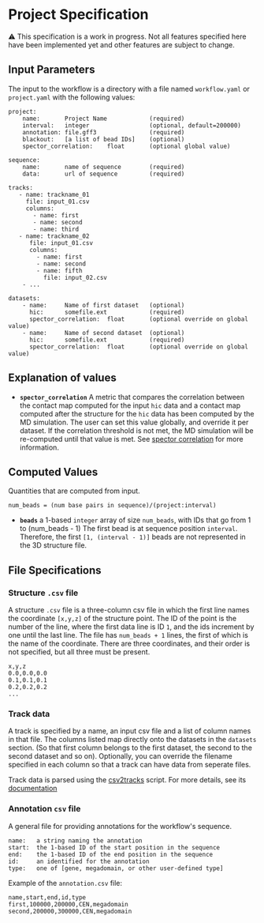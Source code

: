 # Project Specification

⚠ This specification is a work in progress. Not all features specified here have been implemented yet and other features are subject to change.

## Input Parameters

The input to the workflow is a directory with a file named `workflow.yaml` or `project.yaml` with the following values:

```
project:
    name:       Project Name            (required)
    interval:   integer                 (optional, default=200000)
    annotation: file.gff3               (required)
    blackout:   [a list of bead IDs]    (optional)
    spector_correlation:    float       (optional global value)

sequence:
    name:       name of sequence        (required)
    data:       url of sequence         (required) 

tracks:
   - name: trackname_01
     file: input_01.csv
     columns: 
       - name: first
       - name: second
       - name: third
   - name: trackname_02
      file: input_01.csv
      columns:
        - name: first
        - name: second
        - name: fifth
          file: input_02.csv
    - ...

datasets:
    - name:     Name of first dataset   (optional)
      hic:      somefile.ext            (required)
      spector_correlation:  float       (optional override on global value)
    - name:     Name of second dataset  (optional)
      hic:      somefile.ext            (required)
      spector_correlation:  float       (optional override on global value)
```

## Explanation of values

- **`spector_correlation`** A metric that compares the correlation between the contact map computed for the input `hic` data and a contact map computed after the structure for the `hic` data has been computed by the MD simulation. The user can set this value globally, and override it per dataset. If the correlation threshold is not met, the MD simulation will be re-computed until that value is met. See [spector correlation](spector.md) for more information.
    

## Computed Values

Quantities that are computed from input.

```
num_beads = (num base pairs in sequence)/(project:interval)
```

- **`beads`** a 1-based `integer` array of size `num_beads`, with IDs that go from 1 to (num_beads - 1) The first bead is at sequence position `interval`. Therefore, the first `[1, (interval - 1)]` beads are not represented in the 3D structure file.

## File Specifications

### Structure `.csv` file

A structure `.csv` file is a three-column csv file in which the first line names the coordinate `[x,y,z]` of the structure point. The ID of the point is the number of the line, where the first data line is ID `1`, and the ids increment by one until the last line. The file has `num_beads + 1` lines, the first of which is the name of the coordinate. There are three coordinates, and their order is not specified, but all three must be present. 

```
x,y,z
0.0,0.0,0.0
0.1,0.1,0.1
0.2,0.2,0.2
...
```

### Track data

A track is specified by a name, an input csv file and a list of column names in that file. The columns listed map directly onto the datasets in the `datasets` section. (So that first column belongs to the first dataset, the second to the second dataset and so on). Optionally, you can override the filename specified in each column so that a track can have data from seperate files.

Track data is parsed using the [csv2tracks](../scripts/csv2tracks) script. For more details, see its [documentation](readme_csv2tracks.md)

### Annotation `csv` file

A general file for providing annotations for the workflow's sequence.

```
name:   a string naming the annotation
start:  the 1-based ID of the start position in the sequence
end:    the 1-based ID of the end position in the sequence
id:     an identified for the annotation
type:   one of [gene, megadomain, or other user-defined type]
```

Example of the `annotation.csv` file:
```
name,start,end,id,type
first,100000,200000,CEN,megadomain
second,200000,300000,CEN,megadomain
```
